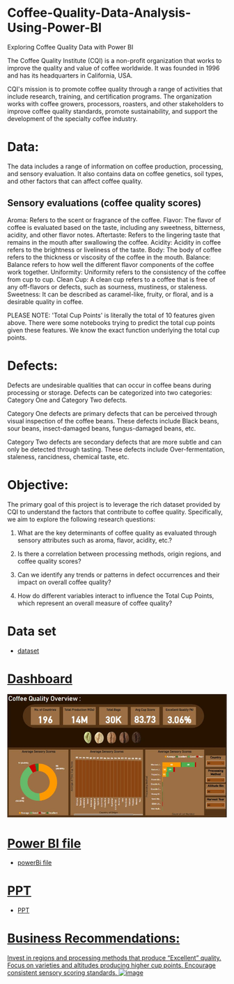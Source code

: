 # Coffee-Quality-Data-Analysis-Using-Power-BI
Exploring Coffee Quality Data with Power BI

The Coffee Quality Institute (CQI) is a non-profit organization that works to improve the quality and value of coffee worldwide. It was founded in 1996 and has its headquarters in California, USA.


CQI's mission is to promote coffee quality through a range of activities that include research, training, and certification programs. The organization works with coffee growers, processors, roasters, and other stakeholders to improve coffee quality standards, promote sustainability, and support the development of the specialty coffee industry.


# Data:
The data includes a range of information on coffee production, processing, and sensory evaluation. It also contains data on coffee genetics, soil types, and other factors that can affect coffee quality.

## Sensory evaluations (coffee quality scores)
Aroma: Refers to the scent or fragrance of the coffee.
Flavor: The flavor of coffee is evaluated based on the taste, including any sweetness, bitterness, acidity, and other flavor notes.
Aftertaste: Refers to the lingering taste that remains in the mouth after swallowing the coffee.
Acidity: Acidity in coffee refers to the brightness or liveliness of the taste.
Body: The body of coffee refers to the thickness or viscosity of the coffee in the mouth.
Balance: Balance refers to how well the different flavor components of the coffee work together.
Uniformity: Uniformity refers to the consistency of the coffee from cup to cup.
Clean Cup: A clean cup refers to a coffee that is free of any off-flavors or defects, such as sourness, mustiness, or staleness.
Sweetness: It can be described as caramel-like, fruity, or floral, and is a desirable quality in coffee.


PLEASE NOTE: 'Total Cup Points' is literally the total of 10 features given above. There were some notebooks trying to predict the total cup points given these features. We know the exact function underlying the total cup points.


# Defects:
Defects are undesirable qualities that can occur in coffee beans during processing or storage. Defects can be categorized into two categories: Category One and Category Two defects.

Category One defects are primary defects that can be perceived through visual inspection of the coffee beans. These defects include Black beans, sour beans, insect-damaged beans, fungus-damaged beans, etc.

Category Two defects are secondary defects that are more subtle and can only be detected through tasting. These defects include Over-fermentation, staleness, rancidness, chemical taste, etc.





# Objective: 

The primary goal of this project is to leverage the rich dataset provided by CQI to understand the factors that contribute to coffee quality. Specifically, we aim to explore the following research questions:

1.	What are the key determinants of coffee quality as evaluated through sensory attributes such as aroma, flavor, acidity, etc.?

2.	Is there a correlation between processing methods, origin regions, and coffee quality scores?

3.	Can we identify any trends or patterns in defect occurrences and their impact on overall coffee quality?

4.	How do different variables interact to influence the Total Cup Points, which represent an overall measure of coffee quality?


# Data set

- <a href = "https://github.com/NageswaraRaoLam/Coffee-Quality-Data-Analysis-Using-Power-BI/blob/main/df_arabica_clean.csv">dataset


# Dashboard

![image alt](Dashboard.JPG)


# Power BI file

- <a href = "https://github.com/NageswaraRaoLam/Coffee-Quality-Data-Analysis-Using-Power-BI/blob/main/Coffee%20Quality%20Data%20Analysis%20with%20Power%20BI.pbix" > powerBi file

# PPT

- <a href = " https://github.com/NageswaraRaoLam/Coffee-Quality-Data-Analysis-Using-Power-BI/blob/main/Coffee%20Quality%20-%20Capstone%20Project.pptx"> PPT

# Business Recommendations:

Invest in regions and processing methods that produce “Excellent” quality.
Focus on varieties and altitudes producing higher cup points.
Encourage consistent sensory scoring standards.
![image](https://github.com/user-attachments/assets/f20af891-25c8-40c4-b4f5-117a5d94673d)

